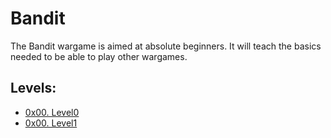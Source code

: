 # Bandit

The Bandit wargame is aimed at absolute beginners. It will teach the basics needed to be able to play other wargames.

## Levels:

* [0x00. Level0](./0x00-bandit/lvl0.md)
* [0x00. Level1](./0x00-bandit/lvl1.md)